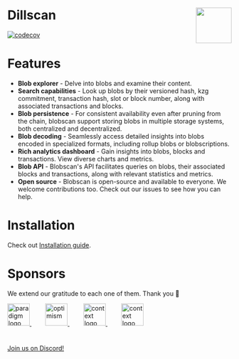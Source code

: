 # Dillscan <a href="#"><img align="right" src=".github/assets/logo.svg" height="80px" /></a>

[![codecov](https://codecov.io/gh/Blobscan/blobscan/graph/badge.svg?token=KIPV5TH011)](https://codecov.io/gh/Blobscan/blobscan)

# Features

- **Blob explorer** - Delve into blobs and examine their content.
- **Search capabilities** - Look up blobs by their versioned hash, kzg commitment, transaction hash, slot or block number, along with associated transactions and blocks.
- **Blob persistence** - For consistent availability even after pruning from the chain, blobscan support storing blobs in multiple storage systems, both centralized and decentralized.
- **Blob decoding** - Seamlessly access detailed insights into blobs encoded in specialized formats, including rollup blobs or blobscriptions.
- **Rich analytics dashboard** - Gain insights into blobs, blocks and transactions. View diverse charts and metrics.
- **Blob API** - Blobscan's API facilitates queries on blobs, their associated blocks and transactions, along with relevant statistics and metrics.
- **Open source** - Blobscan is open-source and available to everyone. We welcome contributions too. Check out our issues to see how you can help.

# Installation

Check out [Installation guide](https://docs.blobscan.com/docs/installation).

# Sponsors

We extend our gratitude to each one of them. Thank you 🙏

<p>
  <a href="https://ethereum.foundation">
    <picture>
      <source media="(prefers-color-scheme: dark)" srcset="https://esp.ethereum.foundation/_next/static/media/esp-logo.96fc01cc.svg"/>
      <img alt="paradigm logo" src="https://esp.ethereum.foundation/_next/static/media/esp-logo.96fc01cc.svg" width="auto" height="50"/>
    </picture>
  </a>
  &nbsp;&nbsp;&nbsp;&nbsp;&nbsp;&nbsp;&nbsp;
  <a href="https://www.optimism.io">
    <picture>
      <source media="(prefers-color-scheme: dark)" srcset="https://raw.githubusercontent.com/ethereum-optimism/brand-kit/main/assets/svg/Profile-Logo.svg"/>
      <img alt="optimism" src="https://raw.githubusercontent.com/ethereum-optimism/brand-kit/main/assets/svg/Profile-Logo.svg" width="auto" height="50"/>
    </picture>
  </a>
  &nbsp;&nbsp;&nbsp;&nbsp;&nbsp;&nbsp;&nbsp;
  <a href="https://scroll.io">
    <picture>
      <source media="(prefers-color-scheme: dark)" srcset="https://scroll.io/static/media/Scroll_InvertedLogo.ea3b717f2a3ae7275378c2d43550dd38.svg"/>
      <img alt="context logo" src="https://scroll.io/static/media/Scroll_FullLogo.07032ebd8a84b79128eb669f2822bc5e.svg" width="auto" height="50"/>
    </picture>
  </a>
  &nbsp;&nbsp;&nbsp;&nbsp;&nbsp;&nbsp;&nbsp;
  <a href="https://www.ethswarm.org">
    <picture>
      <source media="(prefers-color-scheme: dark)" srcset="https://docs.ethswarm.org/img/logo.svg"/>
      <img alt="context logo" src="https://docs.ethswarm.org/img/logo.svg" width="auto" height="50"/>
    </picture>
  </a>
</p>

#

[Join us on Discord!](https://discordapp.com/invite/fmqrqhkjHY/)
